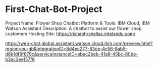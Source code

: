 # First-Chat-Bot-Project
Project Name:	Flower Shop Chatbot
Platform & Tools:	IBM Cloud, IBM Watson Assistant
Description:		A chatbot to assist our flower shop customers
Hosting Site:		https://rishabhrshellac.intelaedu.com/



https://web-chat.global.assistant.watson.cloud.ibm.com/preview.html?region=eu-gb&integrationID=8d4ec277-63ce-4c56-8ab5-d8b1df8f679c&serviceInstanceID=ebec2beb-41a8-45bc-80be-b3ac3ee157f6

